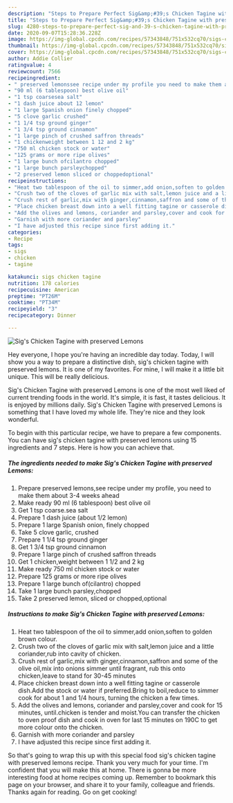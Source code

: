 ```yaml
---
description: "Steps to Prepare Perfect Sig&amp;#39;s Chicken Tagine with preserved Lemons"
title: "Steps to Prepare Perfect Sig&amp;#39;s Chicken Tagine with preserved Lemons"
slug: 4280-steps-to-prepare-perfect-sig-and-39-s-chicken-tagine-with-preserved-lemons
date: 2020-09-07T15:28:36.228Z
image: https://img-global.cpcdn.com/recipes/57343848/751x532cq70/sigs-chicken-tagine-with-preserved-lemons-recipe-main-photo.jpg
thumbnail: https://img-global.cpcdn.com/recipes/57343848/751x532cq70/sigs-chicken-tagine-with-preserved-lemons-recipe-main-photo.jpg
cover: https://img-global.cpcdn.com/recipes/57343848/751x532cq70/sigs-chicken-tagine-with-preserved-lemons-recipe-main-photo.jpg
author: Addie Collier
ratingvalue: 4
reviewcount: 7566
recipeingredient:
- " preserved lemonssee recipe under my profile you need to make them about 34 weeks ahead"
- "90 ml (6 tablespoon) best olive oil"
- "1 tsp coarsesea salt"
- "1 dash juice about 12 lemon"
- "1 large Spanish onion finely chopped"
- "5 clove garlic crushed"
- "1 1/4 tsp ground ginger"
- "1 3/4 tsp ground cinnamon"
- "1 large pinch of crushed saffron threads"
- "1 chickenweight between 1 12 and 2 kg"
- "750 ml chicken stock or water"
- "125 grams or more ripe olives"
- "1 large bunch ofcilantro chopped"
- "1 large bunch parsleychopped"
- "2 preserved lemon sliced or choppedoptional"
recipeinstructions:
- "Heat two tablespoon of the oil to simmer,add onion,soften to golden brown colour."
- "Crush two of the cloves of garlic mix with salt,lemon juice and a little coriander,rub into cavity of chicken."
- "Crush rest of garlic,mix with ginger,cinnamon,saffron and some of the olive oil,mix into onions simmer until fragrant, rub this onto chicken,leave to stand for 30-45 minutes"
- "Place chicken breast down into a well fitting tagine or casserole dish.Add the stock or water if preferred.Bring to boil,reduce to simmer cook for about 1 and 1/4 hours, turning the chicken a few times."
- "Add the olives and lemons, coriander and parsley,cover and cook for 15 minutes, until.chicken is tender and moist.You can transfer the chicken to oven proof dish and cook in oven for last 15 minutes on 190C to get more colour onto the chicken."
- "Garnish with more coriander and parsley"
- "I have adjusted this recipe since first adding it."
categories:
- Recipe
tags:
- sigs
- chicken
- tagine

katakunci: sigs chicken tagine 
nutrition: 178 calories
recipecuisine: American
preptime: "PT26M"
cooktime: "PT34M"
recipeyield: "3"
recipecategory: Dinner

---
```



![Sig&#39;s Chicken Tagine with preserved Lemons](https://img-global.cpcdn.com/recipes/57343848/751x532cq70/sigs-chicken-tagine-with-preserved-lemons-recipe-main-photo.jpg)

Hey everyone, I hope you're having an incredible day today. Today, I will show you a way to prepare a distinctive dish, sig&#39;s chicken tagine with preserved lemons. It is one of my favorites. For mine, I will make it a little bit unique. This will be really delicious.

Sig&#39;s Chicken Tagine with preserved Lemons is one of the most well liked of current trending foods in the world. It's simple, it is fast, it tastes delicious. It is enjoyed by millions daily. Sig&#39;s Chicken Tagine with preserved Lemons is something that I have loved my whole life. They're nice and they look wonderful.




To begin with this particular recipe, we have to prepare a few components. You can have sig&#39;s chicken tagine with preserved lemons using 15 ingredients and 7 steps. Here is how you can achieve that.

<!--inarticleads1-->

##### The ingredients needed to make Sig&#39;s Chicken Tagine with preserved Lemons:

1. Prepare  preserved lemons,see recipe under my profile, you need to make them about 3-4 weeks ahead
1. Make ready 90 ml (6 tablespoon) best olive oil
1. Get 1 tsp coarse.sea salt
1. Prepare 1 dash juice (about 1/2 lemon)
1. Prepare 1 large Spanish onion, finely chopped
1. Take 5 clove garlic, crushed
1. Prepare 1 1/4 tsp ground ginger
1. Get 1 3/4 tsp ground cinnamon
1. Prepare 1 large pinch of crushed saffron threads
1. Get 1 chicken,weight between 1 1/2 and 2 kg
1. Make ready 750 ml chicken stock or water
1. Prepare 125 grams or more ripe olives
1. Prepare 1 large bunch of(cilantro) chopped
1. Take 1 large bunch parsley,chopped
1. Take 2 preserved lemon, sliced or chopped,optional




<!--inarticleads2-->

##### Instructions to make Sig&#39;s Chicken Tagine with preserved Lemons:

1. Heat two tablespoon of the oil to simmer,add onion,soften to golden brown colour.
1. Crush two of the cloves of garlic mix with salt,lemon juice and a little coriander,rub into cavity of chicken.
1. Crush rest of garlic,mix with ginger,cinnamon,saffron and some of the olive oil,mix into onions simmer until fragrant, rub this onto chicken,leave to stand for 30-45 minutes
1. Place chicken breast down into a well fitting tagine or casserole dish.Add the stock or water if preferred.Bring to boil,reduce to simmer cook for about 1 and 1/4 hours, turning the chicken a few times.
1. Add the olives and lemons, coriander and parsley,cover and cook for 15 minutes, until.chicken is tender and moist.You can transfer the chicken to oven proof dish and cook in oven for last 15 minutes on 190C to get more colour onto the chicken.
1. Garnish with more coriander and parsley
1. I have adjusted this recipe since first adding it.




So that's going to wrap this up with this special food sig&#39;s chicken tagine with preserved lemons recipe. Thank you very much for your time. I'm confident that you will make this at home. There is gonna be more interesting food at home recipes coming up. Remember to bookmark this page on your browser, and share it to your family, colleague and friends. Thanks again for reading. Go on get cooking!
